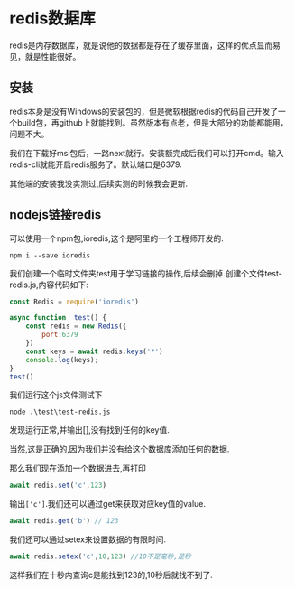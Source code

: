 # redis数据库

redis是内存数据库，就是说他的数据都是存在了缓存里面，这样的优点显而易见，就是性能很好。

## 安装
redis本身是没有Windows的安装包的，但是微软根据redis的代码自己开发了一个build包，再github上就能找到。虽然版本有点老，但是大部分的功能都能用，问题不大。 
 
我们在下载好msi包后，一路next就行。安装额完成后我们可以打开cmd。输入redis-cli就能开启redis服务了。默认端口是6379.

其他端的安装我没实测过,后续实测的时候我会更新.

## nodejs链接redis
可以使用一个npm包,ioredis,这个是阿里的一个工程师开发的.
```
npm i --save ioredis
```
我们创建一个临时文件夹test用于学习链接的操作,后续会删掉.创建个文件test-redis.js,内容代码如下:
```js
const Redis = require('ioredis')

async function  test() {
    const redis = new Redis({
        port:6379
    })
    const keys = await redis.keys('*')
    console.log(keys);
}
test()
```
我们运行这个js文件测试下
```
node .\test\test-redis.js
```
发现运行正常,并输出[],没有找到任何的key值.

当然,这是正确的,因为我们并没有给这个数据库添加任何的数据.

那么我们现在添加一个数据进去,再打印
```js
await redis.set('c',123)
```
输出`['c']`.我们还可以通过get来获取对应key值的value.
```js
await redis.get('b') // 123
```
我们还可以通过setex来设置数据的有限时间.
```js
await redis.setex('c',10,123) //10不是毫秒,是秒
```
这样我们在十秒内查询c是能找到123的,10秒后就找不到了.
